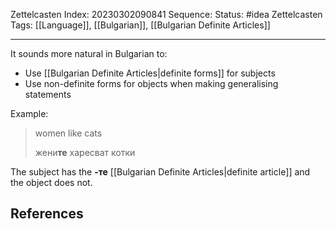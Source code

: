 Zettelcasten Index: 20230302090841
Sequence:
Status: #idea
Zettelcasten Tags: [[Language]], [[Bulgarian]], [[Bulgarian Definite Articles]]

---

It sounds more natural in Bulgarian to:
- Use [[Bulgarian Definite Articles|definite forms]] for subjects
- Use non-definite forms for objects when making generalising statements

Example:
> women like cats
> 
> жени**те** харесват котки

The subject has the **-те** [[Bulgarian Definite Articles|definite article]] and the object does not.

## References